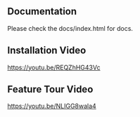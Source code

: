 Documentation
------------------
Please check the docs/index.html for docs.

Installation Video
-------------------
https://youtu.be/REQZhHG43Vc

Feature Tour Video
-------------------
https://youtu.be/NLIGG8wala4